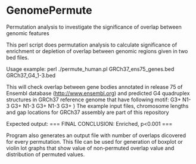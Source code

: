 # GenomePermute
Permutation analysis to investigate the significance of overlap between genomic features

This perl script does permutation analysis to calculate significance of enrichment or depletion of overlap between genomic regions given in two bed files.

Usage example: perl ./permute_human.pl GRCh37_ens75_genes.bed GRCh37_G4_1-3.bed

This will check overlap between gene bodies annotated in release 75 of Ensembl database (http://www.ensembl.org) and predicted G4 quadruplex structures in GRCh37 reference genome that have following motif:  G3+ N1-3 G3+ N1-3 G3+ N1-3 G3+ )
The example input files, chromosome lengths and gap locations for GRCh37 assembly are part of this repository

Expected output:
=== FINAL CONCLUSION: Enriched, p<0.001 ===

Program also generates an output file with number of overlaps dicovered for every permutation. This file can be used for generation of boxplot or violin lot graphs that show value of non-permuted overlap value and distribution of permuted values.
